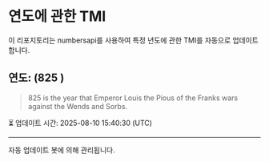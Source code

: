 
# 연도에 관한 TMI

이 리포지토리는 numbersapi를 사용하여 특정 년도에 관한 TMI를 자동으로 업데이트합니다.

## 연도: (825 )
> 825 is the year that Emperor Louis the Pious of the Franks wars against the Wends and Sorbs.

⏳ 업데이트 시간: 2025-08-10 15:40:30 (UTC)

---
자동 업데이트 봇에 의해 관리됩니다.
